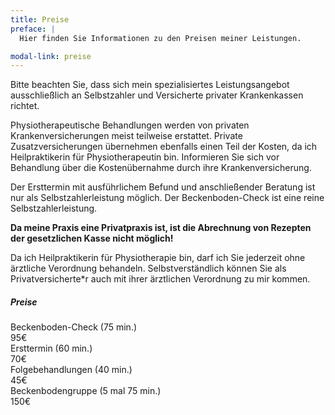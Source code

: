 ```yaml
---
title: Preise
preface: |
  Hier finden Sie Informationen zu den Preisen meiner Leistungen.

modal-link: preise
---
```


Bitte beachten Sie, dass sich mein spezialisiertes Leistungsangebot ausschließlich an Selbstzahler und Versicherte privater Krankenkassen richtet.

Physiotherapeutische Behandlungen werden von privaten Krankenversicherungen meist teilweise erstattet.
Private Zusatzversicherungen übernehmen ebenfalls einen Teil der Kosten, da ich Heilpraktikerin für Physiotherapeutin bin.
Informieren Sie sich vor Behandlung über die Kostenübernahme durch ihre Krankenversicherung.

Der Ersttermin mit ausführlichem Befund und anschließender Beratung ist nur als Selbstzahlerleistung möglich.
Der Beckenboden-Check ist eine reine Selbstzahlerleistung.

**Da meine Praxis eine Privatpraxis ist, ist die Abrechnung von Rezepten der gesetzlichen Kasse nicht möglich!**

Da ich Heilpraktikerin für Physiotherapie bin, darf ich Sie jederzeit ohne ärztliche Verordnung behandeln.
Selbstverständlich können Sie als Privatversicherte\*r auch mit ihrer ärztlichen Verordnung zu mir kommen.

<div class="row border-top pt-3">
  <h5>Preise</h5>
  <div class="row justify-content-between pb-1">
    <div class="col-auto">Beckenboden-Check (75 min.)</div>
    <div class="col-auto">95€</div>
  </div>
  <div class="row justify-content-between pb-1">
    <div class="col-auto">Ersttermin (60 min.)</div>
    <div class="col-auto">70€</div>
  </div>
  <div class="row justify-content-between pb-1">
    <div class="col-auto">Folgebehandlungen (40 min.)</div>
    <div class="col-auto">45€</div>
  </div>
  <div class="row justify-content-between pb-1">
    <div class="col-auto">Beckenbodengruppe (5 mal 75 min.)</div>
    <div class="col-auto">150€</div>
  </div>
</div>

